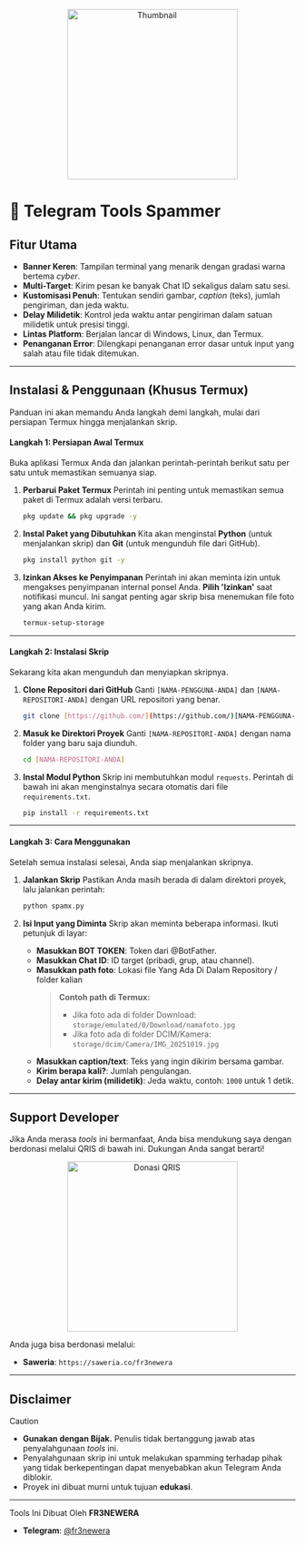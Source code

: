 <p align="center">
  <img src="https://files.catbox.moe/9pchlz.jpg" alt="Thumbnail" width="300"/>
</p>

# 🚀 Telegram Tools Spammer

## Fitur Utama

* **Banner Keren**: Tampilan terminal yang menarik dengan gradasi warna bertema *cyber*.
* **Multi-Target**: Kirim pesan ke banyak Chat ID sekaligus dalam satu sesi.
* **Kustomisasi Penuh**: Tentukan sendiri gambar, *caption* (teks), jumlah pengiriman, dan jeda waktu.
* **Delay Milidetik**: Kontrol jeda waktu antar pengiriman dalam satuan milidetik untuk presisi tinggi.
* **Lintas Platform**: Berjalan lancar di Windows, Linux, dan Termux.
* **Penanganan Error**: Dilengkapi penanganan error dasar untuk input yang salah atau file tidak ditemukan.

---

## Instalasi & Penggunaan (Khusus Termux)

Panduan ini akan memandu Anda langkah demi langkah, mulai dari persiapan Termux hingga menjalankan skrip.

#### **Langkah 1: Persiapan Awal Termux**

Buka aplikasi Termux Anda dan jalankan perintah-perintah berikut satu per satu untuk memastikan semuanya siap.

1.  **Perbarui Paket Termux**
    Perintah ini penting untuk memastikan semua paket di Termux adalah versi terbaru.
    ```bash
    pkg update && pkg upgrade -y
    ```

2.  **Instal Paket yang Dibutuhkan**
    Kita akan menginstal **Python** (untuk menjalankan skrip) dan **Git** (untuk mengunduh file dari GitHub).
    ```bash
    pkg install python git -y
    ```

3.  **Izinkan Akses ke Penyimpanan**
    Perintah ini akan meminta izin untuk mengakses penyimpanan internal ponsel Anda. **Pilih 'Izinkan'** saat notifikasi muncul. Ini sangat penting agar skrip bisa menemukan file foto yang akan Anda kirim.
    ```bash
    termux-setup-storage
    ```

---

#### **Langkah 2: Instalasi Skrip**

Sekarang kita akan mengunduh dan menyiapkan skripnya.

1.  **Clone Repositori dari GitHub**
    Ganti `[NAMA-PENGGUNA-ANDA]` dan `[NAMA-REPOSITORI-ANDA]` dengan URL repositori yang benar.
    ```bash
    git clone [https://github.com/](https://github.com/)[NAMA-PENGGUNA-ANDA]/[NAMA-REPOSITORI-ANDA].git
    ```

2.  **Masuk ke Direktori Proyek**
    Ganti `[NAMA-REPOSITORI-ANDA]` dengan nama folder yang baru saja diunduh.
    ```bash
    cd [NAMA-REPOSITORI-ANDA]
    ```

3.  **Instal Modul Python**
    Skrip ini membutuhkan modul `requests`. Perintah di bawah ini akan menginstalnya secara otomatis dari file `requirements.txt`.
    ```bash
    pip install -r requirements.txt
    ```

---

#### **Langkah 3: Cara Menggunakan**

Setelah semua instalasi selesai, Anda siap menjalankan skripnya.

1.  **Jalankan Skrip**
    Pastikan Anda masih berada di dalam direktori proyek, lalu jalankan perintah:
    ```bash
    python spamx.py
    ```

2.  **Isi Input yang Diminta**
    Skrip akan meminta beberapa informasi. Ikuti petunjuk di layar:
    * **Masukkan BOT TOKEN**: Token dari @BotFather.
    * **Masukkan Chat ID**: ID target (pribadi, grup, atau channel).
    * **Masukkan path foto**: Lokasi file Yang Ada Di Dalam Repository / folder kalian
        > **Contoh path di Termux:**
        > * Jika foto ada di folder Download: `storage/emulated/0/Download/namafoto.jpg`
        > * Jika foto ada di folder DCIM/Kamera: `storage/dcim/Camera/IMG_20251019.jpg`
    * **Masukkan caption/text**: Teks yang ingin dikirim bersama gambar.
    * **Kirim berapa kali?**: Jumlah pengulangan.
    * **Delay antar kirim (milidetik)**: Jeda waktu, contoh: `1000` untuk 1 detik.

---

## Support Developer

Jika Anda merasa *tools* ini bermanfaat, Anda bisa mendukung saya dengan berdonasi melalui QRIS di bawah ini. Dukungan Anda sangat berarti!

<p align="center">
  <img src="https://files.catbox.moe/nu6ci1.jpg" alt="Donasi QRIS" width="300"/>
</p>

Anda juga bisa berdonasi melalui:
* **Saweria**: `https://saweria.co/fr3newera`

---

## Disclaimer

> [!CAUTION]
> * **Gunakan dengan Bijak.** Penulis tidak bertanggung jawab atas penyalahgunaan *tools* ini.
> * Penyalahgunaan skrip ini untuk melakukan spamming terhadap pihak yang tidak berkepentingan dapat menyebabkan akun Telegram Anda diblokir.
> * Proyek ini dibuat murni untuk tujuan **edukasi**.

---

Tools Ini Dibuat Oleh **FR3NEWERA**
* **Telegram**: [@fr3newera](https://t.me/fr3newera)
